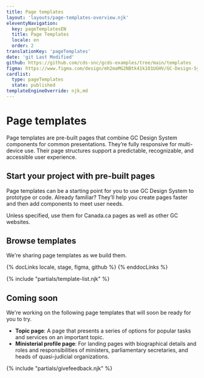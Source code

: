 ```yaml
---
title: Page templates
layout: 'layouts/page-templates-overview.njk'
eleventyNavigation:
  key: pageTemplatesEN
  title: Page Templates
  locale: en
  order: 2
translationKey: 'pageTemplates'
date: 'git Last Modified'
github: https://github.com/cds-snc/gcds-examples/tree/main/templates
figma: https://www.figma.com/design/mh2maMG2NBtk41k1O1UGHV/GC-Design-System?node-id=30173-2205&p=f&t=xHo7cPSnhM2N9sx0-0
cardlist:
  type: pageTemplates
  state: published
templateEngineOverride: njk,md
---
```


# Page templates

Page templates are pre-built pages that combine GC Design System components for common presentations. They’re fully responsive for multi-device use. Their page structures support a predictable, recognizable, and accessible user experience.

## Start your project with pre-built pages

Page templates can be a starting point for you to use GC Design System to prototype or code. Already familiar? They’ll help you create pages faster and then add components to meet user needs.

Unless specified, use them for Canada.ca pages as well as other GC websites.

## Browse templates

We're sharing page templates as we build them.

{% docLinks locale, stage, figma, github %}
{% enddocLinks %}

{% include "partials/template-list.njk" %}

## Coming soon
We're working on the following page templates that will soon be ready for you to try.

- **Topic page**: A page that presents a series of options for popular tasks and services on an important topic.
- **Ministerial profile page**: For landing pages with biographical details and roles and responsibilities of ministers, parliamentary secretaries, and heads of quasi-judicial organizations.

{% include "partials/givefeedback.njk" %}
